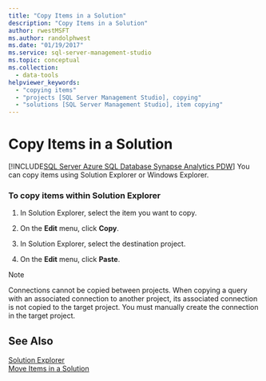 ```yaml
---
title: "Copy Items in a Solution"
description: "Copy Items in a Solution"
author: rwestMSFT
ms.author: randolphwest
ms.date: "01/19/2017"
ms.service: sql-server-management-studio
ms.topic: conceptual
ms.collection:
  - data-tools
helpviewer_keywords:
  - "copying items"
  - "projects [SQL Server Management Studio], copying"
  - "solutions [SQL Server Management Studio], item copying"
---
```

# Copy Items in a Solution
[!INCLUDE[SQL Server Azure SQL Database Synapse Analytics PDW](../includes/applies-to-version/sql-asdb-asdbmi-asa-pdw.md)]
You can copy items using Solution Explorer or Windows Explorer.  
  
### To copy items within Solution Explorer
  
1.  In Solution Explorer, select the item you want to copy.  
  
2.  On the **Edit** menu, click **Copy**.  
  
3.  In Solution Explorer, select the destination project.  
  
4.  On the **Edit** menu, click **Paste**.  
  
> [!NOTE]  
> Connections cannot be copied between projects. When copying a query with an associated connection to another project, its associated connection is not copied to the target project. You must manually create the connection in the target project.  
  
## See Also  
[Solution Explorer](solution-explorer.md)  
[Move Items in a Solution](move-items-in-a-solution.md)  
  
